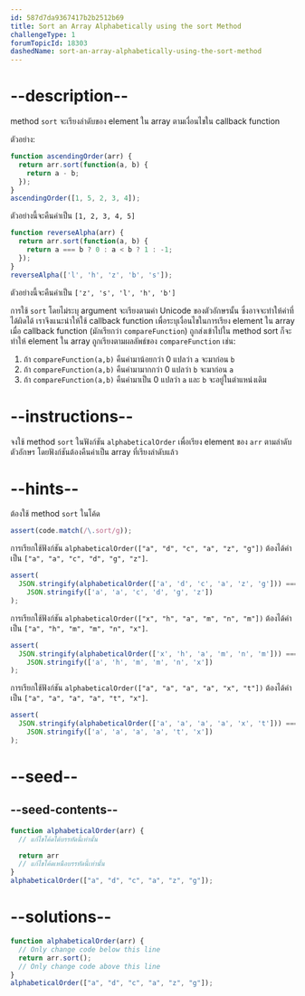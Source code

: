 ```yaml
---
id: 587d7da9367417b2b2512b69
title: Sort an Array Alphabetically using the sort Method
challengeType: 1
forumTopicId: 18303
dashedName: sort-an-array-alphabetically-using-the-sort-method
---
```


# --description--

method `sort` จะเรียงลำดับของ element ใน array ตามเงื่อนไขใน callback function

ตัวอย่าง:

```js
function ascendingOrder(arr) {
  return arr.sort(function(a, b) {
    return a - b;
  });
}
ascendingOrder([1, 5, 2, 3, 4]);
```

ตัวอย่างนี้จะคืนค่าเป็น `[1, 2, 3, 4, 5]`

```js
function reverseAlpha(arr) {
  return arr.sort(function(a, b) {
    return a === b ? 0 : a < b ? 1 : -1;
  });
}
reverseAlpha(['l', 'h', 'z', 'b', 's']);
```

ตัวอย่างนี้จะคืนค่าเป็น `['z', 's', 'l', 'h', 'b']`

การใช้ `sort` โดยไม่ระบุ argument จะเรียงตามค่า Unicode ของตัวอักษรนั้น ซึ่งอาจจะทำให้ค่าที่ได้ผิดได้ เราจึงแนะนำให้ใช้ callback function เพื่อระบุเงื่อนไขในการเรียง element ใน array 
เมื่อ callback function (มักเรียกว่า `compareFunction`) ถูกส่งเข้าไปใน method sort ก็จะทำให้ element ใน array ถูกเรียงตามผลลัพธ์ของ `compareFunction`
เช่น: 

1. ถ้า `compareFunction(a,b)` คืนค่ามาน้อยกว่า 0 แปลว่า `a` จะมาก่อน `b` 
2. ถ้า `compareFunction(a,b)` คืนค่ามามากกว่า 0 แปลว่า `b` จะมาก่อน `a` 
3. ถ้า `compareFunction(a,b)` คืนค่ามาเป็น 0 แปลว่า `a` และ `b` จะอยู่ในตำแหน่งเดิม

# --instructions--

จงใช้ method `sort` ในฟังก์ชัน `alphabeticalOrder` เพื่อเรียง element ของ `arr` ตามลำดับตัวอักษร โดยฟังก์ชันต้องคืนค่าเป็น array ที่เรียงลำดับแล้ว

# --hints--

ต้องใช้ method `sort` ในโค้ด

```js
assert(code.match(/\.sort/g));
```

การเรียกใช้ฟังก์ชัน `alphabeticalOrder(["a", "d", "c", "a", "z", "g"])` ต้องได้ค่าเป็น `["a", "a", "c", "d", "g", "z"]`.

```js
assert(
  JSON.stringify(alphabeticalOrder(['a', 'd', 'c', 'a', 'z', 'g'])) ===
    JSON.stringify(['a', 'a', 'c', 'd', 'g', 'z'])
);
```

การเรียกใช้ฟังก์ชัน `alphabeticalOrder(["x", "h", "a", "m", "n", "m"])` ต้องได้ค่าเป็น `["a", "h", "m", "m", "n", "x"]`.

```js
assert(
  JSON.stringify(alphabeticalOrder(['x', 'h', 'a', 'm', 'n', 'm'])) ===
    JSON.stringify(['a', 'h', 'm', 'm', 'n', 'x'])
);
```

การเรียกใช้ฟังก์ชัน `alphabeticalOrder(["a", "a", "a", "a", "x", "t"])` ต้องได้ค่าเป็น `["a", "a", "a", "a", "t", "x"]`.

```js
assert(
  JSON.stringify(alphabeticalOrder(['a', 'a', 'a', 'a', 'x', 't'])) ===
    JSON.stringify(['a', 'a', 'a', 'a', 't', 'x'])
);
```

# --seed--

## --seed-contents--

```js
function alphabeticalOrder(arr) {
  // แก้ไขโค้ดใต้บรรทัดนี้เท่านั้น

  return arr
  // แก้ไขโค้ดเหนือบรรทัดนี้เท่านั้น
}
alphabeticalOrder(["a", "d", "c", "a", "z", "g"]);
```

# --solutions--

```js
function alphabeticalOrder(arr) {
  // Only change code below this line
  return arr.sort();
  // Only change code above this line
}
alphabeticalOrder(["a", "d", "c", "a", "z", "g"]);
```
